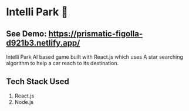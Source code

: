 # Intelli Park 🚗

## See Demo: https://prismatic-figolla-d921b3.netlify.app/

Intelli Park AI based game built with React.js which uses A star searching algorithm to help a car reach to its destination.

## Tech Stack Used

1. React.js
2. Node.js
